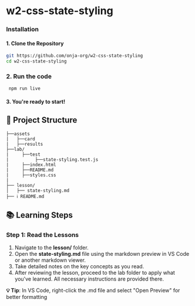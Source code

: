 # w2-css-state-styling

### Installation

#### 1. Clone the Repository
```bash
git https://github.com/onja-org/w2-css-state-styling
cd w2-css-state-styling
```

### 2. Run the code 

``` 
 npm run live 

 ``` 


#### 3. You're ready to start!


## 📁 Project Structure

```
├──assets
|   ├──card
|   ├──results  
├──lab/
|     ├──test 
|          ├──state-styling.test.js
|     ├──index.html
|     ├──README.md
|     ├──styles.css
|   
├── lesson/
│   ├── state-styling.md        
├── ℹ️ README.md  

```

## 📚 Learning Steps

### Step 1: Read the Lessons
1. Navigate to the **lesson/** folder.
2. Open the **state-styling.md** file using the markdown preview in VS Code or another markdown viewer.
3. Take detailed notes on the key concepts as you read.
4. After reviewing the lesson, proceed to the lab folder to apply what you've learned. All necessary instructions are provided there.

**💡 Tip**: In VS Code, right-click the .md file and select "Open Preview" for better formatting


